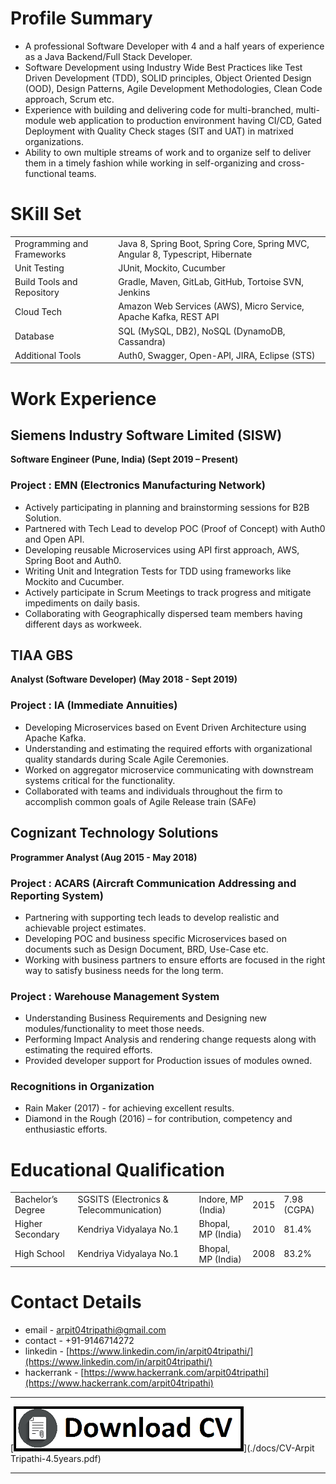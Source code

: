 # Profile Summary

- A professional Software Developer with 4 and a half years of experience as a Java Backend/Full Stack Developer.
- Software Development using Industry Wide Best Practices like Test Driven Development (TDD), SOLID principles, Object
Oriented Design (OOD), Design Patterns, Agile Development Methodologies, Clean Code approach, Scrum etc.
- Experience with building and delivering code for multi-branched, multi-module web application to production environment
having CI/CD, Gated Deployment with Quality Check stages (SIT and UAT) in matrixed organizations.
- Ability to own multiple streams of work and to organize self to deliver them in a timely fashion while working in self-organizing
and cross-functional teams.


# SKill Set

|||
|---|---|
|Programming and Frameworks | Java 8, Spring Boot, Spring Core, Spring MVC, Angular 8, Typescript, Hibernate|
|Unit Testing | JUnit, Mockito, Cucumber|
|Build Tools and Repository | Gradle, Maven, GitLab, GitHub, Tortoise SVN, Jenkins|
|Cloud Tech | Amazon Web Services (AWS), Micro Service, Apache Kafka, REST API|
|Database | SQL (MySQL, DB2), NoSQL (DynamoDB, Cassandra)|
|Additional Tools | Auth0, Swagger, Open-API, JIRA, Eclipse (STS)|

# Work Experience

## Siemens Industry Software Limited (SISW)
**Software Engineer (Pune, India) (Sept 2019 – Present)**

### Project : EMN (Electronics Manufacturing Network)
- Actively participating in planning and brainstorming sessions for B2B Solution.
- Partnered with Tech Lead to develop POC (Proof of Concept) with Auth0 and Open API.
- Developing reusable Microservices using API first approach, AWS, Spring Boot and Auth0.
- Writing Unit and Integration Tests for TDD using frameworks like Mockito and Cucumber.
- Actively participate in Scrum Meetings to track progress and mitigate impediments on daily basis.
- Collaborating with Geographically dispersed team members having different days as workweek.

## TIAA GBS
**Analyst (Software Developer) (May 2018 - Sept 2019)**

### Project : IA (Immediate Annuities)
- Developing Microservices based on Event Driven Architecture using Apache Kafka.
- Understanding and estimating the required efforts with organizational quality standards during Scale Agile Ceremonies.
- Worked on aggregator microservice communicating with downstream systems critical for the functionality.
- Collaborated with teams and individuals throughout the firm to accomplish common goals of Agile Release train (SAFe)

## Cognizant Technology Solutions
**Programmer Analyst (Aug 2015 - May 2018)**

### Project : ACARS (Aircraft Communication Addressing and Reporting System)
- Partnering with supporting tech leads to develop realistic and achievable project estimates.
- Developing POC and business specific Microservices based on documents such as Design Document, BRD, Use-Case etc.
- Working with business partners to ensure efforts are focused in the right way to satisfy business needs for the long term.

### Project : Warehouse Management System
- Understanding Business Requirements and Designing new modules/functionality to meet those needs.
- Performing Impact Analysis and rendering change requests along with estimating the required efforts.
- Provided developer support for Production issues of modules owned.

### Recognitions in Organization
- Rain Maker (2017) - for achieving excellent results.
- Diamond in the Rough (2016) – for contribution, competency and enthusiastic efforts.

# Educational Qualification

|   |   |   |   |   |
|---|---|---|---|---|
|Bachelor’s Degree |SGSITS (Electronics & Telecommunication)| Indore, MP (India)| 2015| 7.98 (CGPA)|
|Higher Secondary| Kendriya Vidyalaya No.1| Bhopal, MP (India)| 2010| 81.4%|
|High School| Kendriya Vidyalaya No.1| Bhopal, MP (India)| 2008| 83.2%|

# Contact Details
- email - arpit04tripathi@gmail.com
- contact - +91-9146714272
- linkedin - [https://www.linkedin.com/in/arpit04tripathi/](https://www.linkedin.com/in/arpit04tripathi/)
- hackerrank - [https://www.hackerrank.com/arpit04tripathi](https://www.hackerrank.com/arpit04tripathi)

---

[![download-cv-368x72.png](./images/download-cv-368x72.png)](./docs/CV-Arpit Tripathi-4.5years.pdf)

---
